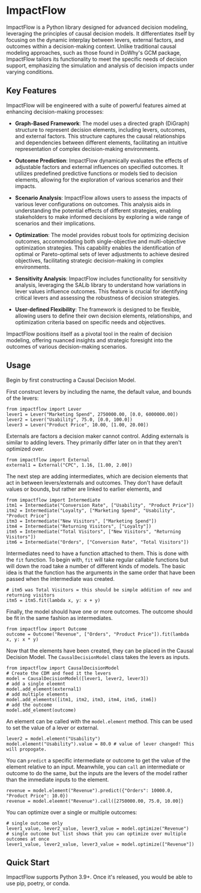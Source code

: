 # ImpactFlow
ImpactFlow is a Python library designed for advanced decision modeling, leveraging the principles of causal decision models. It differentiates itself by focusing on the dynamic interplay between levers, external factors, and outcomes within a decision-making context. Unlike traditional causal modeling approaches, such as those found in DoWhy's GCM package, ImpactFlow tailors its functionality to meet the specific needs of decision support, emphasizing the simulation and analysis of decision impacts under varying conditions.

## Key Features

ImpactFlow will be engineered with a suite of powerful features aimed at enhancing decision-making processes:

- **Graph-Based Framework**: The model uses a directed graph (DiGraph) structure to represent decision elements, including levers, outcomes, and external factors. This structure captures the causal relationships and dependencies between different elements, facilitating an intuitive representation of complex decision-making environments.

- **Outcome Prediction**: ImpactFlow dynamically evaluates the effects of adjustable factors and external influences on specified outcomes. It utilizes predefined predictive functions or models tied to decision elements, allowing for the exploration of various scenarios and their impacts. 

- **Scenario Analysis**: ImpactFlow allows users to assess the impacts of various lever configurations on outcomes. This analysis aids in understanding the potential effects of different strategies, enabling stakeholders to make informed decisions by exploring a wide range of scenarios and their implications.

- **Optimization**: The model provides robust tools for optimizing decision outcomes, accommodating both single-objective and multi-objective optimization strategies. This capability enables the identification of optimal or Pareto-optimal sets of lever adjustments to achieve desired objectives, facilitating strategic decision-making in complex environments.

- **Sensitivity Analysis**: ImpactFlow includes functionality for sensitivity analysis, leveraging the SALib library to understand how variations in lever values influence outcomes. This feature is crucial for identifying critical levers and assessing the robustness of decision strategies.

- **User-defined Flexibility**: The framework is designed to be flexible, allowing users to define their own decision elements, relationships, and optimization criteria based on specific needs and objectives.

ImpactFlow positions itself as a pivotal tool in the realm of decision modeling, offering nuanced insights and strategic foresight into the outcomes of various decision-making scenarios.

## Usage

Begin by first constructing a Causal Decision Model.

First construct levers by including the name, the default value, and bounds of the levers:
```angular2html
from impactflow import Lever
lever1 = Lever("Marketing Spend", 2750000.00, [0.0, 6000000.00])
lever2 = Lever("Usability", 75.0, [0.0, 100.0])
lever3 = Lever("Product Price", 10.00, [1.00, 20.00])
```
Externals are factors a decision maker cannot control. Adding externals is similar to adding levers. They primarily differ later on in that they aren't optimized over.
```angular2html
from impactflow import External
external1 = External("CPC", 1.16, [1.00, 2.00])
```
The next step are adding intermediates, which are decision elements that act in between levers/externals and outcomes.
They don't have default values or bounds, but rather are linked to earlier elements, and
```angular2html
from impactflow import Intermediate
itm1 = Intermediate("Conversion Rate", ["Usability", "Product Price"])
itm2 = Intermediate("Loyalty", ["Marketing Spend", "Usability", "Product Price"]
itm3 = Intermediate("New Visitors", ["Marketing Spend"])
itm4 = Intermediate("Returning Visitors", ["Loyalty"])
itm5 = Intermediate("Total Visitors", ["New Visitors", "Returning Visitors"])
itm6 = Intermediate("Orders", ["Conversion Rate", "Total Visitors"])
```

Intermediates need to have a function attached to them. This is done with the `fit` function. To begin with, `fit` will take regular callable functions but will down the road take a number of different kinds of models.
The basic idea is that the function has the arguments in the same order that have been passed when the intermediate was created.
```angular2html
# itm5 was Total Visitors = this should be simple addition of new and returning visitors
itm5 = itm5.fit(lambda x, y: x + y)
```
Finally, the model should have one or more outcomes. The outcome should be fit in the same fashion as intermediates.
```angular2html
from impactflow import Outcome
outcome = Outcome("Revenue", ["Orders", "Product Price"]).fit(lambda x, y: x * y)
```
Now that the elements have been created, they can be placed in the Causal Decision Model. The `CausalDecisionModel` class takes the levers as inputs.
```angular2html
from impactflow import CausalDecisionModel
# Create the CDM and feed it the levers
model = CausalDecisionModel([lever1, lever2, lever3])
# add a single eleemnt
model.add_element(external1)
# add multiple elements
model.add_elements([itm1, itm2, itm3, itm4, itm5, itm6])
# add the outcome
model.add_element(outcome)
```

An element can be called with the `model.element` method. This can be used to set the value of a lever or external.
```angular2html
lever2 = model.element("Usability")
model.element("Usability").value = 80.0 # value of lever changed! This will propogate.
```
You can `predict` a specific intermediate or outcome to get the value of the element relative to an input. Meanwhile, you can `call` an intermediate or outcome to do the same, but the inputs are the levers of the model rather than the immediate inputs to the element.
```angular2html
revenue = model.element("Revenue").predict({"Orders": 10000.0, "Product Price": 10.0})
revenue = model.eleemnt("Revenue").call([2750000.00, 75.0, 10.00]}
```
You can optimize over a single or multiple outcomes:
```angular2html
# single outcome only
lever1_value, lever2_value, lever3_value = model.optimize("Revenue")
# single outcome but list shows that you can optimize over multiple outcomes at once
lever1_value, lever2_value, lever3_value = model.optimize(["Revenue"])
```


## Quick Start
ImpactFlow supports Python 3.9+. Once it's released, you would be able to use pip, poetry, or conda.


